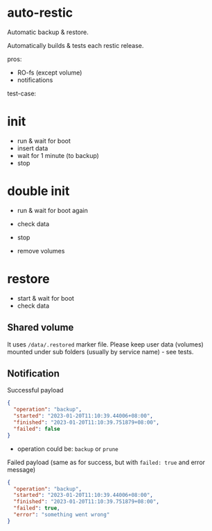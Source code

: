 # auto-restic

Automatic backup & restore.

Automatically builds & tests each restic release.

pros:

- RO-fs (except volume)
- notifications

test-case:

# init

- run & wait for boot
- insert data
- wait for 1 minute (to backup)
- stop

# double init

- run & wait for boot again
- check data
- stop

- remove volumes

# restore

- start & wait for boot
- check data

## Shared volume

It uses `/data/.restored` marker file. Please keep user data (volumes) mounted under sub folders (usually by service
name) - see tests.

## Notification

Successful payload

```json
{
  "operation": "backup",
  "started": "2023-01-20T11:10:39.44006+08:00",
  "finished": "2023-01-20T11:10:39.751879+08:00",
  "failed": false
}
```

- operation could be: `backup` or `prune`

Failed payload (same as for success, but with `failed: true` and error message)

```json
{
  "operation": "backup",
  "started": "2023-01-20T11:10:39.44006+08:00",
  "finished": "2023-01-20T11:10:39.751879+08:00",
  "failed": true,
  "error": "something went wrong"
}
```
